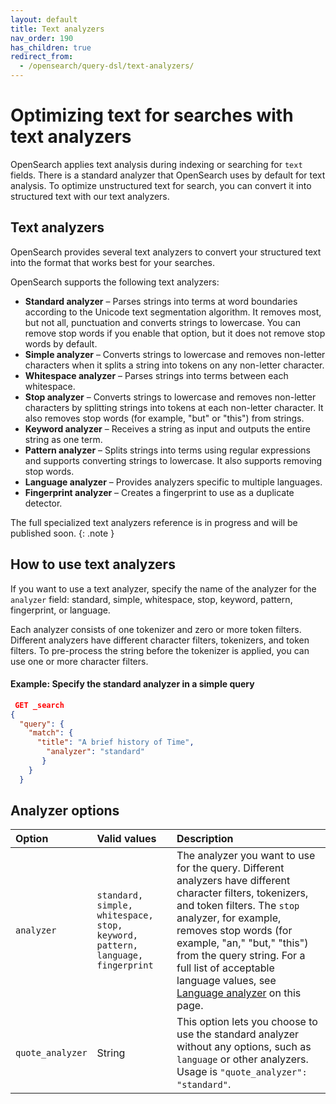 ```yaml
---
layout: default
title: Text analyzers
nav_order: 190
has_children: true
redirect_from: 
  - /opensearch/query-dsl/text-analyzers/
---
```



# Optimizing text for searches with text analyzers

OpenSearch applies text analysis during indexing or searching for `text` fields. There is a standard  analyzer that OpenSearch uses by default for text analysis. To optimize unstructured text for search, you can convert it into structured text with our text analyzers.

## Text analyzers

OpenSearch provides several text analyzers to convert your structured text into the format that works best for your searches.

OpenSearch supports the following text analyzers:

- **Standard analyzer** – Parses strings into terms at word boundaries according to the Unicode text segmentation algorithm. It removes most, but not all, punctuation and converts strings to lowercase. You can remove stop words if you enable that option, but it does not remove stop words by default.
- **Simple analyzer** – Converts strings to lowercase and removes non-letter characters when it splits a string into tokens on any non-letter character.
- **Whitespace analyzer** – Parses strings into terms between each whitespace.
- **Stop analyzer** – Converts strings to lowercase and removes non-letter characters by splitting strings into tokens at each non-letter character. It also removes stop words (for example, "but" or "this") from strings.
- **Keyword analyzer** – Receives a string as input and outputs the entire string as one term.
- **Pattern analyzer** – Splits strings into terms using regular expressions and supports converting strings to lowercase. It also supports removing stop words.
- **Language analyzer** – Provides analyzers specific to multiple languages.
- **Fingerprint analyzer** – Creates a fingerprint to use as a duplicate detector.

The full specialized text analyzers reference is in progress and will be published soon.
{: .note }

## How to use text analyzers

If you want to use a text analyzer, specify the name of the analyzer for the `analyzer` field: standard, simple, whitespace, stop, keyword, pattern, fingerprint, or language.

Each analyzer consists of one tokenizer and zero or more token filters. Different analyzers have different character filters, tokenizers, and token filters. To pre-process the string before the tokenizer is applied, you can use one or more character filters.

#### Example: Specify the standard analyzer in a simple query

```json
 GET _search
{
  "query": {
    "match": {
      "title": "A brief history of Time",
        "analyzer": "standard"
       }
    }
  }
  ```

## Analyzer options

Option | Valid values | Description
:--- | :--- | :---
`analyzer` | `standard, simple, whitespace, stop, keyword, pattern, language, fingerprint` | The analyzer you want to use for the query. Different analyzers have different character filters, tokenizers, and token filters. The `stop` analyzer, for example, removes stop words (for example, "an," "but," "this") from the query string. For a full list of acceptable language values, see [Language analyzer]({{site.url}}{{site.baseurl}}/search-plugins/analyzers/language-analyzers/) on this page.
`quote_analyzer` | String | This option lets you choose to use the standard analyzer without any options, such as `language` or other analyzers. Usage is `"quote_analyzer": "standard"`.

<!-- This is a list of the 7 individual new pages we need to write
If you want to select one of the text analyzers, see [Text analyzers reference]({{site.url}}{{site.baseurl}}/opensearch/query-dsl/specialized-analyzers).

## Specialized text analyzers

1. Standard analyzer
1. Simple
1. Whitespace
1. Stop
1. Keyword
1. Pattern
1. Language
1. Fingerprint
-->
